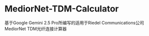 # MediorNet-TDM-Calculator

基于Google Gemini 2.5 Pro所编写的适用于Riedel Communications公司MediorNet TDM光纤连接计算器